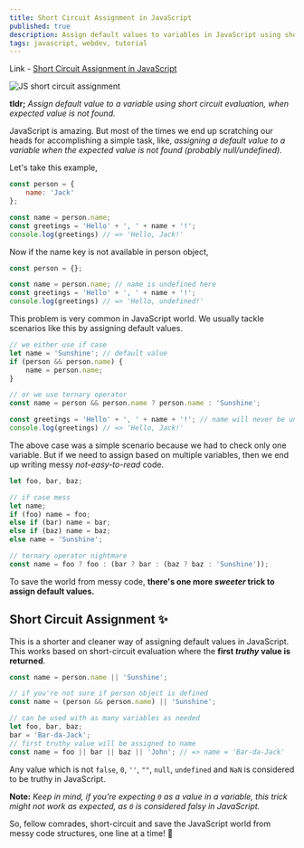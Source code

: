 ```yaml
---
title: Short Circuit Assignment in JavaScript
published: true
description: Assign default values to variables in JavaScript using short-circuit evalutation
tags: javascript, webdev, tutorial
---
```


Link - [Short Circuit Assignment in JavaScript](https://dev.to/flexdinesh/short-circuit-assignment-in-javascript--4k80)

![JS short circuit assignment](https://image.ibb.co/c9duVn/short_circuit_alt.jpg)

**tldr;** _Assign default value to a variable using short circuit evaluation, when expected value is not found._

JavaScript is amazing. But most of the times we end up scratching our heads for accomplishing a simple task, like, _assigning a default value to a variable when the expected value is not found (probably null/undefined)._

Let's take this example,

```js
const person = {
    name: 'Jack'
};

const name = person.name;
const greetings = 'Hello' + ', ' + name + '!';
console.log(greetings) // => 'Hello, Jack!'
```

Now if the name key is not available in person object,

```js
const person = {};

const name = person.name; // name is undefined here
const greetings = 'Hello' + ', ' + name + '!';
console.log(greetings) // => 'Hello, undefined!'
```

This problem is very common in JavaScript world. We usually tackle scenarios like this by assigning default values.

```js
// we either use if case
let name = 'Sunshine'; // default value
if (person && person.name) {
    name = person.name;
}

// or we use ternary operator
const name = person && person.name ? person.name : 'Sunshine';

const greetings = 'Hello' + ', ' + name + '!'; // name will never be undefined now
console.log(greetings) // => 'Hello, Jack!'
```

The above case was a simple scenario because we had to check only one variable. But if we need to assign based on multiple variables, then we end up writing messy _not-easy-to-read_ code.

```js
let foo, bar, baz;

// if case mess
let name;
if (foo) name = foo;
else if (bar) name = bar;
else if (baz) name = baz;
else name = 'Sunshine';

// ternary operator nightmare
const name = foo ? foo : (bar ? bar : (baz ? baz : 'Sunshine'));

```

To save the world from messy code, **there's one more _sweeter_ trick to assign default values.**

## Short Circuit Assignment ✨

This is a shorter and cleaner way of assigning default values in JavaScript. This works based on short-circuit evaluation where the **first _truthy_ value is returned**.

```js
const name = person.name || 'Sunshine';

// if you're not sure if person object is defined
const name = (person && person.name) || 'Sunshine';

// can be used with as many variables as needed
let foo, bar, baz;
bar = 'Bar-da-Jack';
// first truthy value will be assigned to name
const name = foo || bar || baz || 'John'; // => name = 'Bar-da-Jack'
```

Any value which is not `false`, `0`, `''`, `""`, `null`, `undefined` and `NaN` is considered to be truthy in JavaScript.

**Note:** _Keep in mind, if you're expecting `0` as a value in a variable, this trick might not work as expected, as `0` is considered falsy in JavaScript._

So, fellow comrades, short-circuit and save the JavaScript world from messy code structures, one line at a time! 🎉
